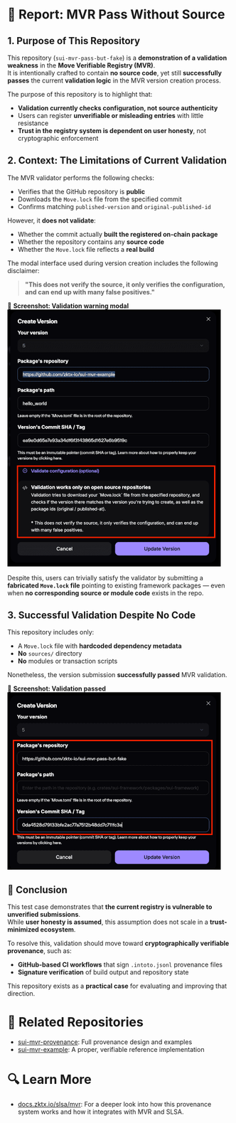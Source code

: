 # 🧾 Report: MVR Pass Without Source

## 1. Purpose of This Repository

This repository (`sui-mvr-pass-but-fake`) is a **demonstration of a validation weakness** in the **Move Verifiable Registry (MVR)**.  
It is intentionally crafted to contain **no source code**, yet still **successfully passes** the current **validation logic** in the MVR version creation process.

The purpose of this repository is to highlight that:

- **Validation currently checks configuration, not source authenticity**
- Users can register **unverifiable or misleading entries** with little resistance
- **Trust in the registry system is dependent on user honesty**, not cryptographic enforcement

## 2. Context: The Limitations of Current Validation

The MVR validator performs the following checks:

- Verifies that the GitHub repository is **public**
- Downloads the `Move.lock` file from the specified commit
- Confirms matching `published-version` and `original-published-id`

However, it **does not validate**:

- Whether the commit actually **built the registered on-chain package**
- Whether the repository contains any **source code**
- Whether the `Move.lock` file reflects a **real build**

The modal interface used during version creation includes the following disclaimer:

> **"This does not verify the source, it only verifies the configuration, and can end up with many false positives."**

📸 **Screenshot: Validation warning modal**  
<img src="./screenshots/modal-warning.png" alt="Validation Warning Modal" width="480"/>

Despite this, users can trivially satisfy the validator by submitting a **fabricated `Move.lock` file** pointing to existing framework packages — even when **no corresponding source or module code** exists in the repo.

## 3. Successful Validation Despite No Code

This repository includes only:

- A `Move.lock` file with **hardcoded dependency metadata**
- **No** `sources/` directory
- **No** modules or transaction scripts

Nonetheless, the version submission **successfully passed** MVR validation.

📸 **Screenshot: Validation passed**  
<img src="./screenshots/validation-passed.png" alt="Validation Passed" width="480"/>

## 🧩 Conclusion

This test case demonstrates that **the current registry is vulnerable to unverified submissions**.  
While **user honesty is assumed**, this assumption does not scale in a **trust-minimized ecosystem**.

To resolve this, validation should move toward **cryptographically verifiable provenance**, such as:

- **GitHub-based CI workflows** that sign `.intoto.jsonl` provenance files
- **Signature verification** of build output and repository state

This repository exists as a **practical case** for evaluating and improving that direction.

# 🔗 Related Repositories

- [sui-mvr-provenance](https://github.com/zktx-io/sui-mvr-provenance): Full provenance design and examples  
- [sui-mvr-example](https://github.com/zktx-io/sui-mvr-example): A proper, verifiable reference implementation

# 🔍 Learn More

- [docs.zktx.io/slsa/mvr](https://docs.zktx.io/slsa/mvr): For a deeper look into how this provenance system works and how it integrates with MVR and SLSA.
